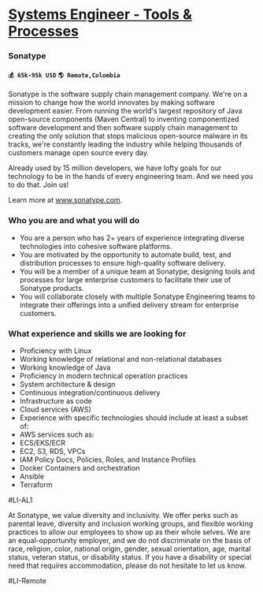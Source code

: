# [Systems Engineer - Tools & Processes](https://www.remotewlb.com/apply/systems-engineer-tools-processes)  
### Sonatype  
#### `💰 65k-95k USD` `🌎 Remote,Colombia`  

Sonatype is the software supply chain management company. We're on a mission to change how the world innovates by making software development easier. From running the world's largest repository of Java open-source components (Maven Central) to inventing componentized software development and then software supply chain management to creating the only solution that stops malicious open-source malware in its tracks, we're constantly leading the industry while helping thousands of customers manage open source every day.

  

Already used by 15 million developers, we have lofty goals for our technology to be in the hands of every engineering team. And we need you to do that. Join us!

  

Learn more at www.sonatype.com.

  

### Who you are and what you will do

  * You are a person who has 2+ years of experience integrating diverse technologies into cohesive software platforms.
  * You are motivated by the opportunity to automate build, test, and distribution processes to ensure high-quality software delivery.
  * You will be a member of a unique team at Sonatype, designing tools and processes for large enterprise customers to facilitate their use of Sonatype products.
  * You will collaborate closely with multiple Sonatype Engineering teams to integrate their offerings into a unified delivery stream for enterprise customers.

### What experience and skills we are looking for

  * Proficiency with Linux
  * Working knowledge of relational and non-relational databases
  * Working knowledge of Java
  * Proficiency in modern technical operation practices
  * System architecture & design
  * Continuous integration/continuous delivery
  * Infrastructure as code
  * Cloud services (AWS)
  * Experience with specific technologies should include at least a subset of:
  * AWS services such as:
  * ECS/EKS/ECR
  * EC2, S3, RDS, VPCs
  * IAM Policy Docs, Policies, Roles, and Instance Profiles
  * Docker Containers and orchestration
  * Ansible
  * Terraform

#LI-AL1

  

At Sonatype, we value diversity and inclusivity. We offer perks such as parental leave, diversity and inclusion working groups, and flexible working practices to allow our employees to show up as their whole selves. We are an equal-opportunity employer, and we do not discriminate on the basis of race, religion, color, national origin, gender, sexual orientation, age, marital status, veteran status, or disability status. If you have a disability or special need that requires accommodation, please do not hesitate to let us know.

  

  

#LI-Remote

